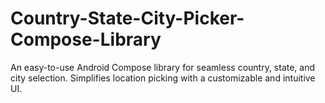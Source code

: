 # Country-State-City-Picker-Compose-Library

An easy-to-use Android Compose library for seamless country, state, and city selection. Simplifies location picking with a customizable and intuitive UI.
